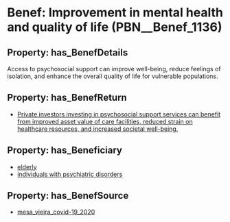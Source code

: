 # Benef: __Improvement in mental health and quality of life__ (PBN__Benef_1136)

## Property: has_BenefDetails

Access to psychosocial support can improve well-being, reduce feelings of isolation, and enhance the overall quality of life for vulnerable populations.

## Property: has_BenefReturn

* [Private investors investing in psychosocial support services can benefit from improved asset value of care facilities, reduced strain on healthcare resources, and increased societal well-being.](../BenefReturn/PBN__BenefReturn_1269)

## Property: has_Beneficiary

* [elderly](../Stakeholder/PBN__Stakeholder_336)
* [individuals with psychiatric disorders](../Stakeholder/PBN__Stakeholder_448)

## Property: has_BenefSource

* [mesa_vieira_covid-19_2020](../Article/PBN__Article_236)

